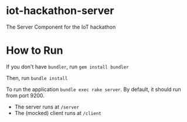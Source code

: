 iot-hackathon-server
====================

The Server Component for the IoT hackathon

How to Run
==========

If you don't have `bundler`, run `gem install bundler`

Then, run `bundle install`

To run the application `bundle exec rake server`. By default, it should run from port 9200.

- The server runs at `/server`
- The (mocked) client runs at `/client`
